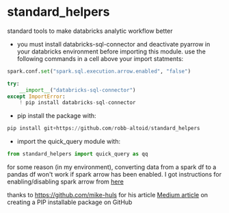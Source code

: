 # standard_helpers
standard tools to make databricks analytic workflow better

- you must install databricks-sql-connector and deactivate pyarrow in your databricks environment before importing this module. use the following commands in a cell above your import statments:
```python
spark.conf.set("spark.sql.execution.arrow.enabled", "false")

try:
    __import__("databricks-sql-connector")
except ImportError:
    ! pip install databricks-sql-connector
```
- pip install the package with:
```python
pip install git+https://github.com/robb-altoid/standard_helpers
```
- import the quick_query module with:
```python
from standard_helpers import quick_query as qq
```

for some reason (in my environment), converting data from a spark df to a pandas df won't work if spark arrow has been enabled.
I got instructions for enabling/disabling spark arrow from [here](https://george-jen.gitbook.io/data-science-and-apache-spark/enabling-for-conversion-to-from-pandas)

thanks to https://github.com/mike-huls for his article [Medium article](https://towardsdatascience.com/create-your-custom-python-package-that-you-can-pip-install-from-your-git-repository-f90465867893) on creating a PIP installable package on GitHub